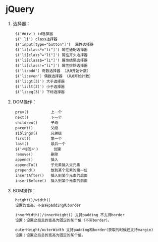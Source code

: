 # jQuery #

1. 选择器：

		$('#div') id选择器
		$('.li') class选择器
		$('input[type="button"]')  属性选择器		
		$('li[class*="li"]') 属性通配选择器		
		$('li[class^="li"]') 属性开头选择器	
		$('li[class$="li"]') 属性结尾选择器		
		$('li[class!="li"]') 属性排除选择器		
		$('li:odd') 奇数选择器 （从0开始计数）		
		$('li:even') 偶数选择器 （从0开始计数）				
		$('li:gt(3)') 大于选择器
		$('li:lt(3)') 小于选择器		
		$('li:eq(3)') 下标选择器

2. DOM操作：

		prev()  		上一个 
		next()  		下一个
		children() 		子级
		parent()		父级
		siblings()		兄弟级
		first()			第一个 
		last()			最后一个
		$('<标签>')		创建		
		remove()		删除
		append()		插入
		appendTo()		子元素插入父元素
		prepend()		放到某个元素的第一位
		insertAfter()	插入到某个元素的后面
		insertBefore()	插入到某个元素的前面

3. BOM操作：

		height()/width() 
		设置的宽高，不支持padding和border
				
		innerWidth()/innerHeight() 支持padding 不支持border
		设置：设置之后总的宽高为固定的某个值（不带border）。
				
		outerHeight/outerWidth 支持padding和border(获取的时候还支持margin)
		设置：设置之后总的宽高为固定的某个值。
